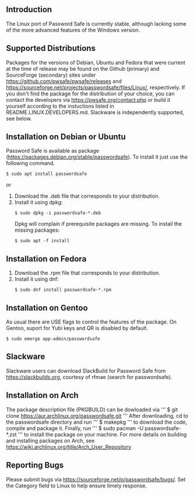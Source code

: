 ## Introduction
The Linux port of Password Safe is currently stable, although lacking some of the more advanced features of the Windows version.

## Supported Distributions
Packages for the versions of Debian, Ubuntu and Fedora that were
current at the time of release may be found on the Github (primary)
and SourceForge (secondary) sites under
https://github.com/pwsafe/pwsafe/releases and
https://sourceforge.net/projects/passwordsafe/files/Linux/,
respectively.
If you don't find the package for the distribution of your choice, you
can contact the developers via https://pwsafe.org/contact.php or build
it yourself according to the instuctions listed in
README.LINUX.DEVELOPERS.md.
Slackware is independently supported, see below.

## Installation on Debian or Ubuntu

Password Safe is available as package (https://packages.debian.org/stable/passwordsafe). To install it just use the following command.

```
$ sudo apt install passwordsafe
```

or 

1. Download the .deb file that corresponds to your distribution.
2. Install it using dpkg:
   ```
   $ sudo dpkg -i passwordsafe-*.deb
   ```
   Dpkg will complain if prerequisite packages are missing. To install
   the missing packages:
   ```
   $ sudo apt -f install
   ```

## Installation on Fedora
1. Download the .rpm file that corresponds to your distribution.
2. Install it using dnf:
   ```
   $ sudo dnf install passwordsafe-*.rpm
   ```

## Installation on Gentoo
As usual there are USE flags to control the features of the package. 
On Gentoo, suport for Yubi keys and QR is disabled by default.

```
$ sudo emerge app-admin/passwordsafe
```

## Slackware
Slackware users can download SlackBuild for Password Safe from
https://slackbuilds.org, courtesy of rfmae (search for passwordsafe).

## Installation on Arch
The package description file (PKGBUILD) can be dowloaded via
'''
$ git clone https://aur.archlinux.org/passwordsafe.git
'''
After downloading, cd to the passwordsafe directory and run
'''
$ makepkg
'''
to download the code, compile and package it.
Finally, run
'''
$ sudo pacman -U passwordsafe-*.zst
'''
to install the package on your machine. 
For more details on building and installing packages on Arch, see https://wiki.archlinux.org/title/Arch_User_Repository

## Reporting Bugs
Please submit bugs via https://sourceforge.net/p/passwordsafe/bugs/.
Set the Category field to Linux to help ensure timely response.
